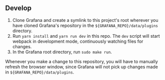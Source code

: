 ## Develop

1. Clone Grafana and create a symlink to this project's root wherever you have cloned Grafana's repository in the `${GRAFANA_REPO}/data/plugins` directory.
2. Run `yarn install` and `yarn run dev` in this repo. The `dev` script will start webpack in development mode, continuously watching files for changes.
3. In the Grafana root directory, run `sudo make run`.

Whenever you make a change to this repository, you will have to manually refresh the browser window, since Grafana will not pick up changes made in `${GRAFANA_REPO}/data/plugins`.
